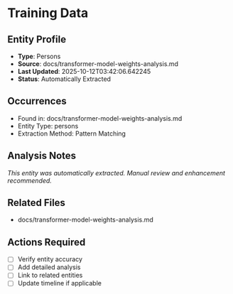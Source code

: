 # Training Data

## Entity Profile
- **Type**: Persons
- **Source**: docs/transformer-model-weights-analysis.md
- **Last Updated**: 2025-10-12T03:42:06.642245
- **Status**: Automatically Extracted

## Occurrences
- Found in: docs/transformer-model-weights-analysis.md
- Entity Type: persons
- Extraction Method: Pattern Matching

## Analysis Notes
*This entity was automatically extracted. Manual review and enhancement recommended.*

## Related Files
- docs/transformer-model-weights-analysis.md

## Actions Required
- [ ] Verify entity accuracy
- [ ] Add detailed analysis
- [ ] Link to related entities
- [ ] Update timeline if applicable
